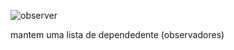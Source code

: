 
![observer](https://github.com/giovaniavila/bertoti/assets/112128418/6753852e-50d4-46d9-b187-ad791f3eefa5)

mantem uma lista de dependedente (observadores)
